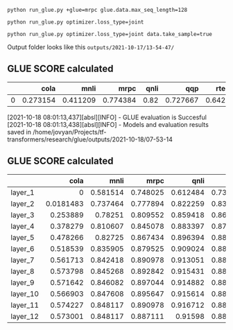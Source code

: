 

```
python run_glue.py +glue=mrpc glue.data.max_seq_length=128
```

```
python run_glue.py optimizer.loss_type=joint
```

```
python run_glue.py optimizer.loss_type=joint data.take_sample=true
```

Output folder looks like this ```outputs/2021-10-17/13-54-47/```




GLUE SCORE calculated
------------------------
|    |     cola |     mnli |     mrpc |   qnli |      qqp |   rte |   sst2 |     stsb |   glue_score |
|---:|---------:|---------:|---------:|-------:|---------:|------:|-------:|---------:|-------------:|
|  0 | 0.273154 | 0.411209 | 0.774384 |   0.82 | 0.727667 | 0.642 |   0.83 | 0.863203 |     0.667702 |
[2021-10-18 08:01:13,437][absl][INFO] - GLUE evaluation is Succesful
[2021-10-18 08:01:13,438][absl][INFO] - Models and evaluation results saved in /home/jovyan/Projects/tf-transformers/research/glue/outputs/2021-10-18/07-53-14


GLUE SCORE calculated
------------------------
|          |      cola |     mnli |     mrpc |     qnli |      qqp |      rte |     sst2 |      stsb |   glue_score |
|:---------|----------:|---------:|---------:|---------:|---------:|---------:|---------:|----------:|-------------:|
| layer_1  | 0         | 0.581514 | 0.748025 | 0.612484 | 0.730661 | 0.552347 | 0.807339 | 0.0593384 |     0.511464 |
| layer_2  | 0.0181483 | 0.737464 | 0.777894 | 0.822259 | 0.834173 | 0.570397 | 0.869266 | 0.8295    |     0.682388 |
| layer_3  | 0.253889  | 0.78251  | 0.809552 | 0.859418 | 0.863381 | 0.588448 | 0.881881 | 0.862159  |     0.737655 |
| layer_4  | 0.378279  | 0.810607 | 0.845078 | 0.883397 | 0.874679 | 0.631769 | 0.905963 | 0.877547  |     0.775915 |
| layer_5  | 0.478266  | 0.82725  | 0.867434 | 0.896394 | 0.882526 | 0.642599 | 0.916284 | 0.889308  |     0.800008 |
| layer_6  | 0.518539  | 0.835905 | 0.879525 | 0.909024 | 0.886847 | 0.67509  | 0.918578 | 0.894333  |     0.81473  |
| layer_7  | 0.561713  | 0.842418 | 0.890978 | 0.913051 | 0.888815 | 0.700361 | 0.918578 | 0.898398  |     0.826789 |
| layer_8  | 0.573798  | 0.845268 | 0.892842 | 0.915431 | 0.889218 | 0.689531 | 0.917431 | 0.898625  |     0.827768 |
| layer_9  | 0.571642  | 0.846082 | 0.897044 | 0.914882 | 0.889671 | 0.700361 | 0.918578 | 0.901202  |     0.829933 |
| layer_10 | 0.566903  | 0.847608 | 0.895647 | 0.915614 | 0.889495 | 0.714801 | 0.919725 | 0.902506  |     0.831537 |
| layer_11 | 0.574227  | 0.848117 | 0.890978 | 0.916712 | 0.889708 | 0.725632 | 0.919725 | 0.901971  |     0.833384 |
| layer_12 | 0.573001  | 0.848117 | 0.887111 | 0.91598  | 0.889409 | 0.722022 | 0.920872 | 0.899414  |     0.831991 |
